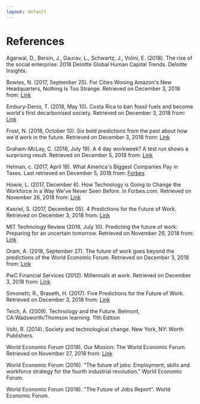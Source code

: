 ```yaml
---
layout: default
---
```


# References


Agarwal, D., Bersin, J., Gaurav, L., Schwartz, J., Volini, E. (2018). The rise of the social enterprise: 2018 Deloitte Global Human Capital Trends. Deloitte Insights.

Bowles, N. (2017, September 25). For Cities Wooing Amazon's New Headquarters, Nothing Is Too Strange. Retrieved on December 3, 2018 from: [Link](https://www.nytimes.com/2017/09/25/technology/wooing-amazon-second-headquarters.html) 

Embury-Denis, T. (2018, May 10). Costa Rica to ban fossil fuels and become world's first decarbonised society. Retrieved on December 3, 2018 from: [Link](https://www.independent.co.uk/environment/costa-rica-fossil-fuels-ban-president-carlos-alvarado-climate-change-global-warming-a8344541.html)

Frost, N. (2018, October 10). Six bold predictions from the past about how we'd work in the future. Retrieved on December 3, 2018 from: [Link](https://qz.com/1383660/six-bold-predictions-from-the-past-about-how-wed-work-in-the-future/)

Graham-McLay, C. (2018, July 19). A 4 day workweek? A test run shows a surprising result. Retrieved on December 5, 2018 from: [Link](https://www.nytimes.com/2018/07/19/world/asia/four-day-workweek-new-zealand.html)

Helman, c. (2017, April 18). What America's Biggest Companies Pay in Taxes. Last retrieved on December 5, 2018 from: [Forbes](https://www.forbes.com/sites/christopherhelman/2017/04/18/what-americas-biggest-companies-pay-in-taxes/#1a61677f2f51)

Howie, L. (2017, December 6). How Technology is Going to Change the Workforce in a Way We've Never Seen Before. In Forbes.com. Retrieved on November 26, 2018 from: [Link](https://www.forbes.com/sites/quora/2017/12/06/how-technology-is-going-to-change-the-workforce-in-a-way-weve-never-seen-before/#1240051e151d) 

Kasriel, S. (2017, December 05). 4 Predictions for the Future of Work. Retrieved on December 3, 2018 from: [Link](https://www.weforum.org/agenda/2017/12/predictions-for-freelance-work-education/) 

MIT Technology Review (2018, July 10). Predicting the future of work: Preparing for an uncertain tomorrow. Retrieved on November 26, 2018 from: [Link](https://www.technologyreview.com/s/611617/predicting-the-future-of-work-preparing-for-an-uncertain-tomorrow/)

Oram, A. (2018, September 27). The future of work goes beyond the predictions of the World Economic Forum. Retrieved on December 3, 2018 from: [Link](https://www.oreilly.com/ideas/the-future-of-work-goes-beyond-the-predictions-of-the-world-economic-forum)

PwC Financial Services (2012). Millennials at work. Retrieved on December 3, 2018 from: [Link](https://www.pwc.com/gx/en/financial-services/publications/assets/pwc-millenials-at-work.pdf)

Simonetti, R., Braseth, H. (2017). Five Predictions for the Future of Work. Retrieved on December 3, 2018 from: [Link](https://convene.com/catalyst/5-predictions-future-of-work/) 

Teich, A. (2009). Technology and the Future. Belmont, CA:Wadsworth/Thomson learning.  11th Edition

Volti, R. (2014). Society and technological change. New York, NY: Worth Publishers.

World Economic Forum (2018). Our Mission: The World Economic Forum. Retrieved on November 27, 2018 from: [Link](https://www.weforum.org/about/world-economic-forum)

World Economic Forum (2016). "The future of jobs: Employment, skills and workforce strategy for the fourth industrial revolution." World Economic Forum.

World Economic Forum (2018). "The Future of Jobs Report". World Economic Forum. 
